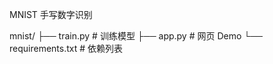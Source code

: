 MNIST 手写数字识别

mnist/
├── train.py          # 训练模型
├── app.py            # 网页 Demo
└── requirements.txt  # 依赖列表